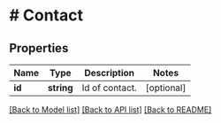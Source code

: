 # # Contact

## Properties

Name | Type | Description | Notes
------------ | ------------- | ------------- | -------------
**id** | **string** | Id of contact. | [optional]

[[Back to Model list]](../../README.md#models) [[Back to API list]](../../README.md#endpoints) [[Back to README]](../../README.md)
